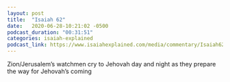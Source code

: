 ```yaml
---
layout: post
title:  "Isaiah 62"
date:   2020-06-28-10:21:02 -0500
podcast_duration: "00:31:51"
categories: isaiah-explained
podcast_link: https://www.isaiahexplained.com/media/commentary/Isaiah62.mp3
---
```

Zion/Jerusalem’s watchmen cry to Jehovah day and night as they prepare the way for Jehovah’s coming
